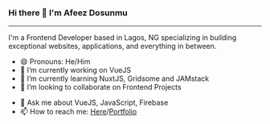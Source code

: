 ### Hi there 👋 I'm Afeez Dosunmu


-------------------------------------------------------------------------

I'm a Frontend Developer based in Lagos, NG specializing in building exceptional websites, applications, and everything in between.
<!-- [![Anurag's GitHub stats](https://github-readme-stats.vercel.app/api?username=haayzeed)](https://github.com/anuraghazra/github-readme-stats) -->
<!-- [![Top Langs](https://github-readme-stats.vercel.app/api/top-langs/?username=haayzeed&layout=compact)](https://github.com/anuraghazra/github-readme-stats) -->



<!-- ![](https://komarev.com/ghpvc/?username=haayzeed) -->

<!--
**Haayzeed/haayzeed** is a ✨ _special_ ✨ repository because its `README.md` (this file) appears on your GitHub profile.

Here are some ideas to get you started:-->
- 😄 Pronouns: He/Him
- 🔭 I’m currently working on VueJS
- 🌱 I’m currently learning NuxtJS, Gridsome and JAMstack
- 👯 I’m looking to collaborate on Frontend Projects
<!-- - 🤔 I’m looking for help with ... -->
- 💬 Ask me about VueJS, JavaScript, Firebase
- 📫 How to reach me: <a href="mailto:dosunmuafeez37@gmail.com">Here</a>/<a href="https://dosunmu.netlify.app">Portfolio</a>  

<!-- - ⚡ Fun fact: ... -->

